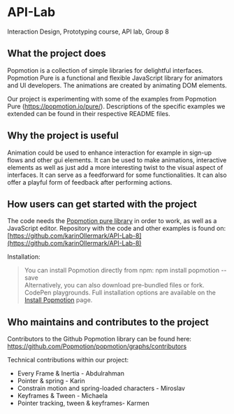 # API-Lab
Interaction Design, Prototyping course, API lab, Group 8

## What the project does
Popmotion is a collection of simple libraries for delightful interfaces. Popmotion Pure is a functional and flexible JavaScript library for animators and UI developers. 
The animations are created by animating DOM elements.

Our project is experimenting with some of the examples from Popmotion Pure (https://popmotion.io/pure/). Descriptions of the specific examples we extended can be found in their respective README files. 

## Why the project is useful
Animation could be used to enhance interaction for example in sign-up flows and other gui elements. It can be used to make animations, interactive elements as well as just add a more interesting twist to the visual aspect of interfaces. It can serve as a feedforward for some functionalities. It can also offer a playful form of feedback after performing actions. 

## How users can get started with the project
The code needs the [Popmotion pure library](https://popmotion.io/learn/install/) in order to work, as well as a JavaScript editor. 
Repository with the code and other examples is found on: [https://github.com/karinOllermark/API-Lab-8](https://github.com/karinOllermark/API-Lab-8)

Installation:
> You can install Popmotion directly from npm: npm install popmotion --save  
> Alternatively, you can also download pre-bundled files or fork. CodePen playgrounds. Full installation options are available on the [Install Popmotion](https://popmotion.io/learn/install/) page.


## Who maintains and contributes to the project
Contributors to the Github Popmotion library can be found here: https://github.com/Popmotion/popmotion/graphs/contributors

Technical contributions within our project: 
* Every Frame & Inertia - Abdulrahman
* Pointer & spring - Karin
* Constrain motion and spring-loaded characters - Miroslav
* Keyframes & Tween - Michaela
* Pointer tracking, tween & keyframes- Karmen